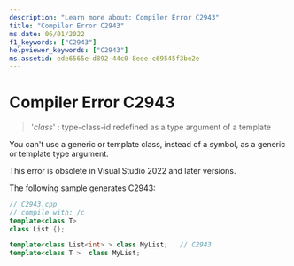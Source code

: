 ```yaml
---
description: "Learn more about: Compiler Error C2943"
title: "Compiler Error C2943"
ms.date: 06/01/2022
f1_keywords: ["C2943"]
helpviewer_keywords: ["C2943"]
ms.assetid: ede6565e-d892-44c0-8eee-c69545f3be2e
---
```

# Compiler Error C2943

> '*class*' : type-class-id redefined as a type argument of a template

You can't use a generic or template class, instead of a symbol, as a generic or template type argument.

This error is obsolete in Visual Studio 2022 and later versions.

The following sample generates C2943:

```cpp
// C2943.cpp
// compile with: /c
template<class T>
class List {};

template<class List<int> > class MyList;   // C2943
template<class T >  class MyList;
```
